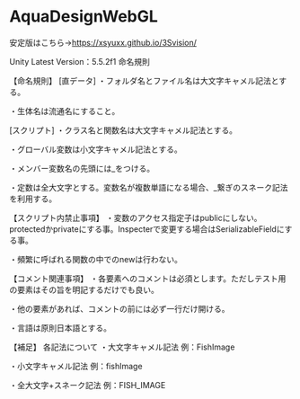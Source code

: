 # AquaDesignWebGL
安定版はこちら→https://xsyuxx.github.io/3Svision/

Unity Latest Version：5.5.2f1 命名規則

【命名規則】
[直データ]
・フォルダ名とファイル名は大文字キャメル記法とする。

・生体名は流通名にすること。

[スクリプト]
・クラス名と関数名は大文字キャメル記法とする。

・グローバル変数は小文字キャメル記法とする。

・メンバー変数名の先頭には_をつける。

・定数は全大文字とする。変数名が複数単語になる場合、_繋ぎのスネーク記法を利用する。


【スクリプト内禁止事項】
・変数のアクセス指定子はpublicにしない。protectedかprivateにする事。Inspecterで変更する場合はSerializableFieldにする事。

・頻繁に呼ばれる関数の中でのnewは行わない。


【コメント関連事項】
・各要素へのコメントは必須とします。ただしテスト用の要素はその旨を明記するだけでも良い。

・他の要素があれば、コメントの前には必ず一行だけ開ける。

・言語は原則日本語とする。


【補足】
各記法について
・大文字キャメル記法
例：FishImage

・小文字キャメル記法
例：fishImage

・全大文字+スネーク記法
例：FISH_IMAGE
